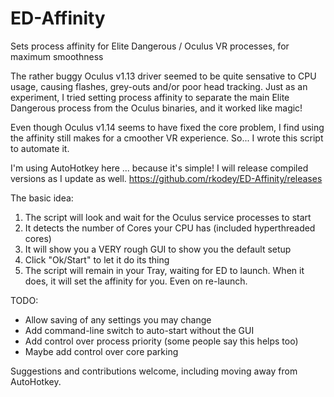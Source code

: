 # ED-Affinity
Sets process affinity for Elite Dangerous / Oculus VR processes, for maximum smoothness

The rather buggy Oculus v1.13 driver seemed to be quite sensative to CPU usage, causing flashes, grey-outs and/or poor head tracking.  Just as an experiment, I tried setting process affinity to separate the main Elite Dangerous process from the Oculus binaries, and it worked like magic!

Even though Oculus v1.14 seems to have fixed the core problem, I find using the affinity still makes for a cmoother VR experience.  So...  I wrote this script to automate it.

I'm using AutoHotkey here ... because it's simple!
I will release compiled versions as I update as well.  https://github.com/rkodey/ED-Affinity/releases

The basic idea:
1) The script will look and wait for the Oculus service processes to start
2) It detects the number of Cores your CPU has (included hyperthreaded cores)
3) It will show you a VERY rough GUI to show you the default setup
4) Click "Ok/Start" to let it do its thing
5) The script will remain in your Tray, waiting for ED to launch.  When it does, it will set the affinity for you.  Even on re-launch.

TODO:
- Allow saving of any settings you may change
- Add command-line switch to auto-start without the GUI
- Add control over process priority (some people say this helps too)
- Maybe add control over core parking

Suggestions and contributions welcome, including moving away from AutoHotkey.
